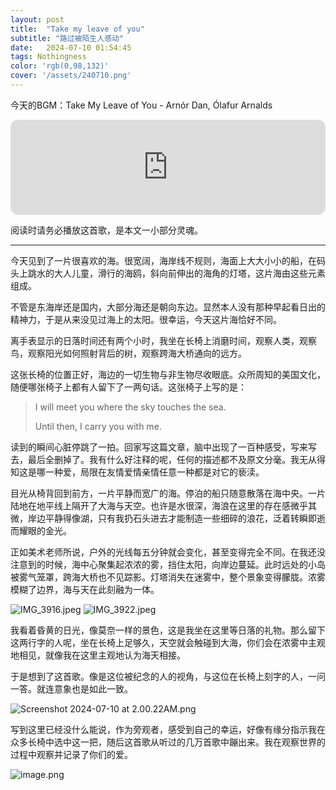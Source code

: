 ```yaml
---
layout: post
title:  "Take my leave of you"
subtitle: "路过被陌生人感动"
date:   2024-07-10 01:54:45
tags: Nothingness
color: 'rgb(0,98,132)'
cover: '/assets/240710.png'
---
```


今天的BGM：Take My Leave of You - Arnór Dan, Ólafur Arnalds

<iframe style="border-radius:12px" src="https://open.spotify.com/embed/track/6OfDNbhNDDBi1t6VIrsMua?utm_source=generator" width="100%" height="152" frameBorder="0" allowfullscreen="" allow="autoplay; clipboard-write; encrypted-media; fullscreen; picture-in-picture" loading="lazy"></iframe>

阅读时请务必播放这首歌，是本文一小部分灵魂。

---

今天见到了一片很喜欢的海。很宽阔，海岸线不规则，海面上大大小小的船，在码头上跳水的大人儿童，滑行的海鸥，斜向前伸出的海角的灯塔，这片海由这些元素组成。

不管是东海岸还是国内，大部分海还是朝向东边。显然本人没有那种早起看日出的精神力，于是从来没见过海上的太阳。很幸运，今天这片海恰好不同。

离手表显示的日落时间还有两个小时，我坐在长椅上消磨时间，观察人类，观察鸟，观察阳光如何照射背后的树，观察跨海大桥通向的远方。

这张长椅的位置正好，海边的一切生物与非生物尽收眼底。众所周知的美国文化，随便哪张椅子上都有人留下了一两句话。这张椅子上写的是：

> I will meet you where the sky touches the sea. 
>
> Until then, I carry you with me.

读到的瞬间心脏停跳了一拍。回家写这篇文章，脑中出现了一百种感受，写来写去，最后全删掉了。我有什么好注释的呢，任何的描述都不及原文分毫。我无从得知这是哪一种爱，局限在友情爱情亲情任意一种都是对它的亵渎。

目光从椅背回到前方，一片平静而宽广的海。停泊的船只随意散落在海中央。一片陆地在地平线上隔开了大海与天空。也许是水很深，海浪在这里的存在感微乎其微，岸边平静得像湖，只有我扔石头进去才能制造一些细碎的浪花，泛着转瞬即逝而耀眼的金光。

正如美术老师所说，户外的光线每五分钟就会变化，甚至变得完全不同。在我还没注意到的时候，海中心聚集起浓浓的雾，挡住太阳，向岸边蔓延。此时远处的小岛被雾气笼罩，跨海大桥也不见踪影。灯塔消失在迷雾中，整个景象变得朦胧。浓雾模糊了边界，海与天在此刻融为一体。

![IMG_3916.jpeg](https://s2.loli.net/2024/07/10/6XDdg2HzcayMVCT.jpg)
![IMG_3922.jpeg](https://s2.loli.net/2024/07/10/hnT6laoZIp9MgYc.jpg)

我看着昏黄的日光，像莫奈一样的景色，这是我坐在这里等日落的礼物。那么留下这两行字的人呢，坐在长椅上足够久，天空就会触碰到大海，你们会在浓雾中主观地相见，就像我在这里主观地认为海天相接。

于是想到了这首歌。像是这位被纪念的人的视角，与这位在长椅上刻字的人，一问一答。就连意象也是如此一致。

![Screenshot 2024-07-10 at 2.00.22AM.png](https://s2.loli.net/2024/07/10/UND2rP9wZOWnSgv.png)

写到这里已经没什么能说，作为旁观者，感受到自己的幸运，好像有缘分指示我在众多长椅中选中这一把，随后这首歌从听过的几万首歌中蹦出来。我在观察世界的过程中观察并记录了你们的爱。

![image.png](https://s2.loli.net/2024/07/10/GjyH2up9r4RezFQ.jpg)